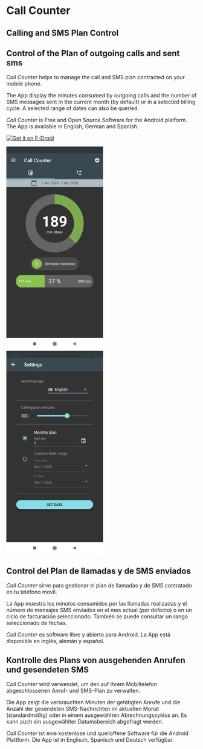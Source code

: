# Call Counter

## Calling and SMS Plan Control

## Control of the Plan of outgoing calls and sent sms

*Call Counter* helps to manage the call and SMS plan contracted on your mobile phone.

The App display the minutes consumed by outgoing calls and the number of SMS messages sent in the current month (by default) or in a selected billing cycle. A selected range of dates can also be queried.

*Call Counter* is Free and Open Source Software for the Android platform. The App is available in English, German and Spanish.

[<img src="https://fdroid.gitlab.io/artwork/badge/get-it-on.png"
     alt="Get it on F-Droid"
     height="80">](https://f-droid.org/packages/com.github.webierta.call_counter/)

![Screenshot](https://raw.githubusercontent.com/Webierta/call-counter/main/fastlane/metadata/android/en-US/images/phoneScreenshots/Screenshot_2.jpg)
![Screenshot](https://raw.githubusercontent.com/Webierta/call-counter/main/fastlane/metadata/android/en-US/images/phoneScreenshots/Screenshot_1.jpg)

## Control del Plan de llamadas y de SMS enviados

*Call Counter* sirve para gestionar el plan de llamadas y de SMS contratado en tu teléfono movil.

La App muestra los minutos consumidos por las llamadas realizadas y el número de mensajes SMS enviados en el mes actual (por defecto) o en un ciclo de facturación seleccionado. También se puede consultar un rango seleccionado de fechas.

*Call Counter* es software libre y abierto para Android. La App está disponible en inglés, alemán y español.

## Kontrolle des Plans von ausgehenden Anrufen und gesendeten SMS

*Call Counter* wird verwendet, um den auf Ihrem Mobiltelefon abgeschlossenen Anruf- und SMS-Plan zu verwalten.

Die App zeigt die verbrauchten Minuten der getätigten Anrufe und die Anzahl der gesendeten SMS-Nachrichten im aktuellen Monat (standardmäßig) oder in einem ausgewählten Abrechnungszyklus an. Es kann auch ein ausgewählter Datumsbereich abgefragt werden.

*Call Counter* ist eine kostenlose und quelloffene Software für die Android Plattform. Die App ist in Englisch, Spanisch und Deutsch verfügbar.
